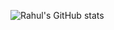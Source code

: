 ![Rahul's GitHub stats](https://github-readme-stats.vercel.app/api?username=rhlc&show_icons=true&theme=radical)
